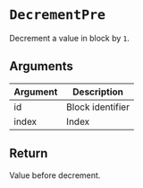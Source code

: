 # `DecrementPre`

Decrement a value in block by `1`.

## Arguments

| Argument | Description      |
| -------- | ---------------- |
| id       | Block identifier |
| index    | Index            |

## Return

Value before decrement.
